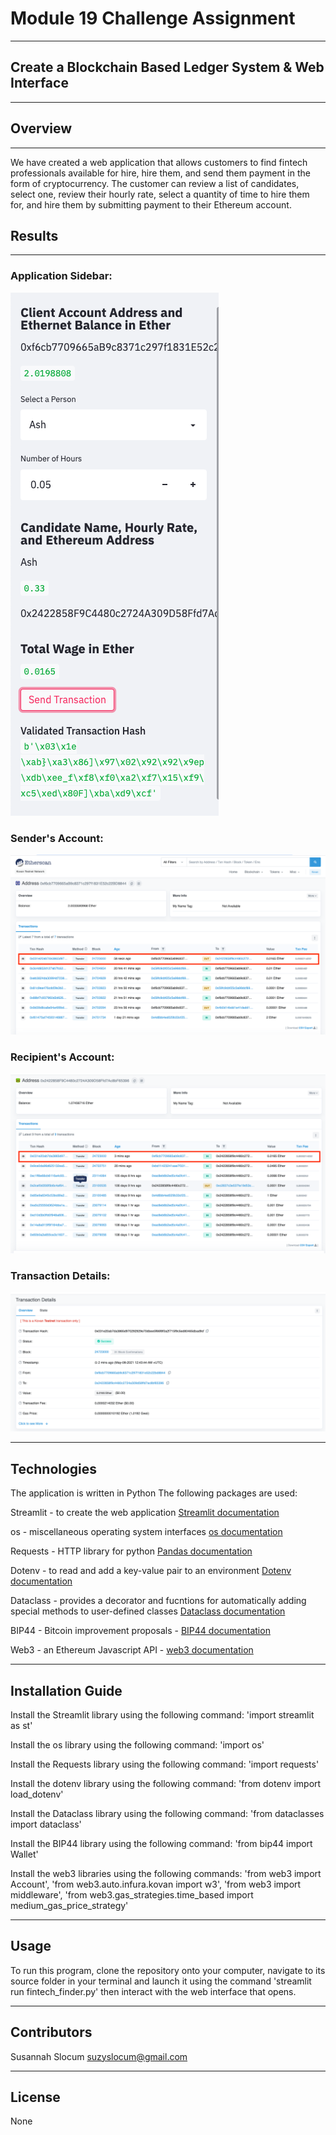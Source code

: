 # Module 19 Challenge Assignment 
---

## Create a Blockchain Based Ledger System & Web Interface
---

## Overview 
---
  We have created a web application that allows customers to find fintech professionals available for hire, hire them, and send them payment in the form of cryptocurrency. The customer can review a list of candidates, select one, review their hourly rate, select a quantity of time to hire them for, and hire them by submitting payment to their Ethereum account. 
  
  
## Results
---
### Application Sidebar:
![sidebar](/Images/sidebar.png)

### Sender's Account:
![sender_account](/Images/sender_account.png)

### Recipient's Account:
![recipient_account](/Images/recipient_account.png)

### Transaction Details:
![transaction_details](/Images/transaction_details.png)

---

## Technologies

The application is written in Python
The following packages are used:

Streamlit - to create the web application [Streamlit documentation](https://docs.streamlit.io/en/stable/)

os - miscellaneous operating system interfaces [os documentation](https://docs.python.org/3/library/os.html)

Requests - HTTP library for python [Pandas documentation](https://docs.python-requests.org/en/master/)

Dotenv - to read and add a key-value pair to an environment [Dotenv documentation](https://pypi.org/project/python-dotenv/)

Dataclass - provides a decorator and fucntions for automatically adding special methods to user-defined classes [Dataclass documentation](https://docs.python.org/3/library/dataclasses.html)

BIP44 - Bitcoin improvement proposals - [BIP44 documentation](https://www.cs.utexas.edu/users/moore/acl2/manuals/current/manual/index-seo.php/BITCOIN____BIP44?path=3370/27092/5157/6093/9771)

Web3 - an Ethereum Javascript API - [web3 documentation](https://web3js.readthedocs.io/en/v1.3.4/)

---

## Installation Guide

Install the Streamlit library using the following command: 'import streamlit as st'

Install the os library using the following command: 'import os'

Install the Requests library using the following command: 'import requests'

Install the dotenv library using the following command: 'from dotenv import load_dotenv'

Install the Dataclass library using the following command: 'from dataclasses import dataclass'

Install the BIP44 library using the following command: 'from bip44 import Wallet'

Install the web3 libraries using the following commands: 'from web3 import Account', 'from web3.auto.infura.kovan import w3', 'from web3 import middleware', 'from web3.gas_strategies.time_based import medium_gas_price_strategy'

--- 

## Usage

To run this program, clone the repository onto your computer, navigate to its source folder in your terminal and launch it using the command 'streamlit run fintech_finder.py' then interact with the web interface that opens.

---

## Contributors
Susannah Slocum 
suzyslocum@gmail.com

---

## License

None
